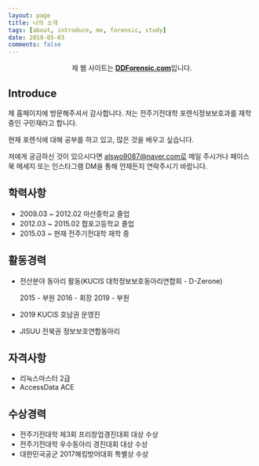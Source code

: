 ```yaml
---
layout: page
title: 나의 소개 
tags: [about, introduce, me, forensic, study]
date: 2019-05-03
comments: false
---
```

    
<center>제 웹 사이트는 <a href="http://www.ddforensic.com"><b>DDForensic.com</b></a>입니다.</center>

## Introduce
제 홈페이지에 방문해주셔서 감사합니다. 저는 전주기전대학 포렌식정보보호과를 재학중인 구민재라고 합니다.

현재 포렌식에 대해 공부를 하고 있고, 많은 것을 배우고 싶습니다.

저에게 궁금하신 것이 있으시다면 alswo9087@naver.com로 메일 주시거나 페이스북 메세지 또는 인스타그램 DM을 통해 언제든지 연락주시기 바랍니다. 




## 학력사항
* 2009.03 ~ 2012.02 마산중학교 졸업
* 2012.03 ~ 2015.02 합포고등학교 졸업
* 2015.03 ~ 현재    전주기전대학 재학 중




## 활동경력
* 전산분야 동아리 활동(KUCIS 대학정보보호동아리연합회 - D-Zerone)
    
    2015 - 부원
    2016 - 회장
    2019 - 부원
* 2019 KUCIS 호남권 운영진
* JISUU 전북권 정보보호연합동아리




## 자격사항
* 리눅스마스터 2급
* AccessData ACE




## 수상경력
* 전주기전대학 제3회 프리창업경진대회 대상 수상
* 전주기전대학 우수동아리 경진대회 대상 수상
* 대한민국공군 2017해킹방어대회 특별상 수상
